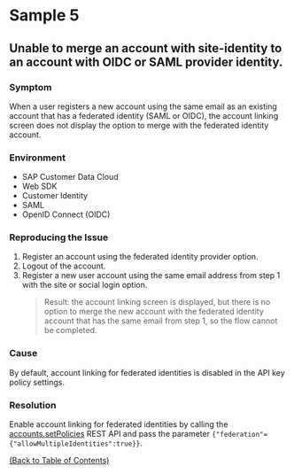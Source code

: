 # Sample 5

## Unable to merge an account with site-identity to an account with OIDC or SAML provider identity.

### Symptom
When a user registers a new account using the same email as an existing account that has a federated identity (SAML or OIDC), the account linking screen does not display the option to merge with the federated identity account.

### Environment
- SAP Customer Data Cloud
- Web SDK
- Customer Identity
- SAML
- OpenID Connect (OIDC)

### Reproducing the Issue
1. Register an account using the federated identity provider option.
2. Logout of the account.
3. Register a new user account using the same email address from step 1 with the site or social login option.
   > Result: the account linking screen is displayed, but there is no option to merge the new account with the federated identity account that has the same email from step 1, so the flow cannot be completed.

### Cause
By default, account linking for federated identities is disabled in the API key policy settings.

### Resolution
Enable account linking for federated identities by calling the [accounts.setPolicies](https://help.sap.com/docs/SAP_CUSTOMER_DATA_CLOUD/8b8d6fffe113457094a17701f63e3d6a/4139d66d70b21014bbc5a10ce4041860.html) REST API and pass the parameter `{"federation"={"allowMultipleIdentities":true}}`.

[(Back to Table of Contents)](README.md)
